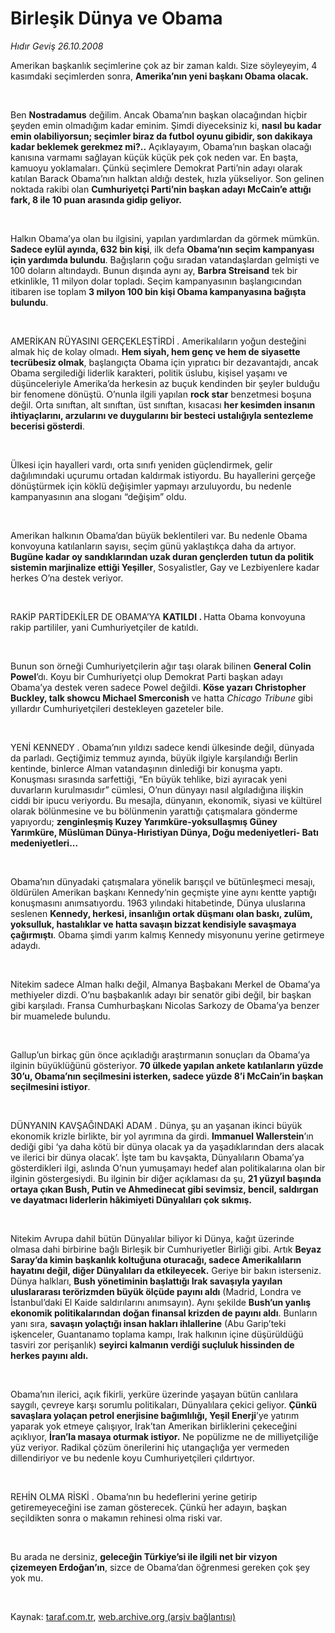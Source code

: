 # Birleşik Dünya ve Obama

*Hıdır Geviş 26.10.2008*

<div class="taraf_structure_2col_1zq">
<div class="margen_n">



 <p></p><p>Amerikan başkanlık seçimlerine çok az bir zaman kaldı.<b> </b>Size söyleyeyim, 4 kasımdaki seçimlerden sonra, <b>Amerika’nın yeni başkanı Obama olacak.</b> </p><br/>
<p>Ben <b>Nostradamus</b> değilim. Ancak Obama’nın başkan olacağından hiçbir şeyden emin olmadığım kadar eminim. Şimdi diyeceksiniz ki, <b>nasıl bu kadar emin olabiliyorsun; seçimler biraz da futbol oyunu gibidir, son dakikaya kadar beklemek gerekmez mi?..</b> Açıklayayım, Obama’nın başkan olacağı kanısına varmamı sağlayan küçük küçük pek çok neden var. En başta, kamuoyu yoklamaları. Çünkü seçimlere Demokrat Parti’nin adayı olarak katılan Barack Obama’nın halktan aldığı destek, hızla yükseliyor. Son gelinen noktada rakibi olan <b>Cumhuriyetçi Parti’nin başkan adayı McCain’e attığı fark, 8 ile 10 puan arasında gidip geliyor. </b></p><br/>
<p>Halkın Obama’ya olan bu ilgisini, yapılan yardımlardan da görmek mümkün. <b>Sadece eylül ayında, 632 bin kişi</b>, ilk defa <b>Obama’nın seçim kampanyası için yardımda bulundu</b>. Bağışların çoğu sıradan vatandaşlardan gelmişti ve 100 doların altındaydı. Bunun dışında aynı ay, <b>Barbra Streisand</b> tek bir etkinlikle, 11 milyon dolar topladı. Seçim kampanyasının başlangıcından itibaren ise toplam <b>3 milyon 100 bin kişi Obama kampanyasına bağışta bulundu</b>.</p><b><br/>
</b><p>AMERİKAN RÜYASINI GERÇEKLEŞTİRDİ . Amerikalıların yoğun desteğini almak hiç de kolay olmadı. <b>Hem siyah, hem genç ve hem de siyasette tecrübesiz olmak</b>, başlangıçta Obama için yıpratıcı bir dezavantajdı, ancak Obama sergilediği liderlik karakteri, politik üslubu, kişisel yaşamı ve düşünceleriyle Amerika’da herkesin az buçuk kendinden bir şeyler bulduğu bir fenomene dönüştü. O’nunla ilgili yapılan <b>rock star</b> benzetmesi boşuna değil. Orta sınıftan, alt sınıftan, üst sınıftan, kısacası <b>her kesimden insanın ihtiyaçlarını, arzularını ve duygularını bir besteci ustalığıyla sentezleme becerisi gösterdi</b>. </p><b><br/>
</b><p>Ülkesi için hayalleri vardı, orta sınıfı yeniden güçlendirmek, gelir dağılımındaki uçurumu ortadan kaldırmak istiyordu. Bu hayallerini gerçeğe dönüştürmek için köklü değişimler yapmayı arzuluyordu, bu nedenle kampanyasının ana sloganı “değişim” oldu. </p><br/>
<p>Amerikan halkının Obama’dan büyük beklentileri var. Bu nedenle Obama konvoyuna katılanların sayısı, seçim günü yaklaştıkça daha da artıyor. <b>Bugüne kadar oy sandıklarından uzak duran gençlerden tutun da politik sistemin marjinalize ettiği Yeşiller</b>, Sosyalistler, Gay ve Lezbiyenlere kadar herkes O’na destek veriyor.</p><b><br/>
</b><p>RAKİP PARTİDEKİLER DE OBAMA’YA <b>KATILDI . </b>Hatta Obama konvoyuna rakip partililer, yani Cumhuriyetçiler de katıldı. </p><br/>
<p>Bunun son örneği Cumhuriyetçilerin ağır taşı olarak bilinen <b>General Colin Powel</b>’dı. Koyu bir Cumhuriyetçi olup Demokrat Parti başkan adayı Obama’ya destek veren sadece Powel değildi. <b>Köse yazarı Christopher Buckley, talk showcu Michael Smerconish </b>ve hatta <i>Chicago Tribune</i> gibi yıllardır Cumhuriyetçileri destekleyen gazeteler bile.</p><b><br/>
</b><p>YENİ KENNEDY . Obama’nın yıldızı sadece kendi ülkesinde değil, dünyada da parladı. Geçtiğimiz temmuz ayında, büyük ilgiyle karşılandığı Berlin kentinde, binlerce Alman vatandaşının dinlediği bir konuşma yaptı. Konuşması sırasında sarfettiği, “En büyük tehlike, bizi ayıracak yeni duvarların kurulmasıdır” cümlesi, O’nun dünyayı nasıl algıladığına ilişkin ciddi bir ipucu veriyordu. Bu mesajla, dünyanın, ekonomik, siyasi ve kültürel olarak bölünmesine ve bu bölünmenin yarattığı çatışmalara gönderme yapıyordu; <b>zenginleşmiş Kuzey Yarımküre-yoksullaşmış Güney Yarımküre, Müslüman Dünya-Hıristiyan Dünya, Doğu medeniyetleri- Batı medeniyetleri... </b></p><br/>
<p>Obama’nın dünyadaki çatışmalara yönelik barışçıl ve bütünleşmeci mesajı, öldürülen Amerikan başkanı Kennedy’nin geçmişte yine aynı kentte yaptığı konuşmasını anımsatıyordu. 1963 yılındaki hitabetinde, Dünya uluslarına seslenen <b>Kennedy, herkesi, insanlığın ortak düşmanı olan baskı, zulüm, yoksulluk, hastalıklar ve hatta savaşın bizzat kendisiyle savaşmaya çağırmıştı</b>. Obama şimdi yarım kalmış Kennedy misyonunu yerine getirmeye adaydı.</p><br/>
<p>Nitekim sadece Alman halkı değil, Almanya Başbakanı Merkel de Obama’ya methiyeler dizdi. O’nu başbakanlık adayı bir senatör gibi değil, bir başkan gibi karşıladı. Fransa Cumhurbaşkanı Nicolas Sarkozy de Obama’ya benzer bir muamelede bulundu. </p><b><br/>
</b><p>Gallup’un birkaç gün önce açıkladığı araştırmanın sonuçları da Obama’ya ilginin büyüklüğünü gösteriyor. <b>70 ülkede yapılan ankete katılanların yüzde 30’u, Obama’nın seçilmesini isterken, sadece yüzde 8’i McCain’in başkan seçilmesini istiyor</b>.</p><b><br/>
</b><p>DÜNYANIN KAVŞAĞINDAKİ ADAM . Dünya, şu an yaşanan ikinci büyük ekonomik krizle birlikte, bir yol ayrımına da girdi. <b>Immanuel Wallerstein</b>’ın dediği gibi ‘ya daha kötü bir dünya olacak ya da yaşadıklarından ders alacak ve ilerici bir dünya olacak’. İşte tam bu kavşakta, Dünyalıların Obama’ya gösterdikleri ilgi, aslında O’nun yumuşamayı hedef alan politikalarına olan bir ilginin göstergesiydi. Bu ilginin bir diğer açıklaması da şu, <b>21 yüzyıl başında ortaya çıkan Bush, Putin ve Ahmedinecat gibi sevimsiz, bencil, saldırgan ve dayatmacı liderlerin hâkimiyeti Dünyalıları çok sıkmış.</b></p><br/>
<p>Nitekim Avrupa dahil bütün Dünyalılar biliyor ki Dünya, kağıt üzerinde olmasa dahi birbirine bağlı Birleşik bir Cumhuriyetler Birliği gibi. Artık <b>Beyaz Saray’da kimin başkanlık koltuğuna oturacağı, sadece Amerikalıların hayatını değil, diğer Dünyalıları da etkileyecek.</b> Geriye bir bakın isterseniz. Dünya halkları, <b>Bush yönetiminin başlattığı Irak savaşıyla yayılan uluslararası terörizmden büyük ölçüde payını aldı</b> (Madrid, Londra ve İstanbul’daki El Kaide saldırılarını anımsayın). Aynı şekilde <b>Bush’un yanlış ekonomik politikalarından doğan finansal krizden de payını aldı</b>. Bunların yanı sıra, <b>savaşın yolaçtığı insan hakları ihlallerine</b> (Abu Garip’teki işkenceler, Guantanamo toplama kampı, Irak halkının içine düşürüldüğü tasviri zor perişanlık) <b>seyirci kalmanın verdiği suçluluk hissinden de herkes payını aldı. </b></p><br/>
<p>Obama’nın ilerici, açık fikirli, yerküre üzerinde yaşayan bütün canlılara saygılı, çevreye karşı sorumlu politikaları, Dünyalılara çekici geliyor. <b>Çünkü savaşlara yolaçan petrol enerjisine bağımlılığı, Yeşil Enerji</b>’ye yatırım yaparak yok etmeye çalışıyor, Irak’tan Amerikan birliklerini çekeceğini açıklıyor, <b>İran’la masaya oturmak istiyor.</b> Ne popülizme ne de milliyetçiliğe yüz veriyor. Radikal çözüm önerilerini hiç utangaçlığa yer vermeden dillendiriyor ve bu nedenle koyu Cumhuriyetçileri çıldırtıyor. </p><b><br/>
</b><p>REHİN OLMA RİSKİ . Obama’nın bu hedeflerini yerine getirip getiremeyeceğini ise zaman gösterecek. Çünkü her adayın, başkan seçildikten sonra o makamın rehinesi olma riski var. </p><br/>
<p>Bu arada ne dersiniz, <b>geleceğin Türkiye’si ile ilgili net bir vizyon çizemeyen Erdoğan’ın</b>, sizce de Obama’dan öğrenmesi gereken çok şey yok mu.</p>

<br/>


<div id="taraf_not">
</div>

</div>


</div>

Kaynak: [taraf.com.tr](http://taraf.com.tr:80/makale/2398.htm), [web.archive.org (arşiv bağlantısı)](http://web.archive.org/web/20090220195250/http://taraf.com.tr:80/makale/2398.htm)
